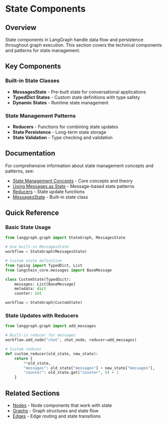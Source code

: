 # State Components

## Overview

State components in LangGraph handle data flow and persistence throughout graph execution. This section covers the technical components and patterns for state management.

## Key Components

### Built-in State Classes

- **MessagesState** - Pre-built state for conversational applications
- **TypedDict States** - Custom state definitions with type safety
- **Dynamic States** - Runtime state management

### State Management Patterns

- **Reducers** - Functions for combining state updates
- **State Persistence** - Long-term state storage
- **State Validation** - Type checking and validation

## Documentation

For comprehensive information about state management concepts and patterns, see:

- [State Management Concepts](../../concepts/state-management/) - Core concepts and theory
- [Using Messages as State](../../concepts/state-management/using-messages-as-state.md) - Message-based state patterns
- [Reducers](../../concepts/state-management/reducers.md) - State update functions
- [MessagesState](../../concepts/state-management/messages-state.md) - Built-in state class

## Quick Reference

### Basic State Usage

```python
from langgraph.graph import StateGraph, MessagesState

# Use built-in MessagesState
workflow = StateGraph(MessagesState)

# Custom state definition
from typing import TypedDict, List
from langchain_core.messages import BaseMessage

class CustomState(TypedDict):
    messages: List[BaseMessage]
    metadata: dict
    counter: int

workflow = StateGraph(CustomState)
```

### State Updates with Reducers

```python
from langgraph.graph import add_messages

# Built-in reducer for messages
workflow.add_node("chat", chat_node, reducer=add_messages)

# Custom reducer
def custom_reducer(old_state, new_state):
    return {
        **old_state,
        "messages": old_state["messages"] + new_state["messages"],
        "counter": old_state.get("counter", 0) + 1
    }
```

## Related Sections

- [Nodes](../nodes/) - Node components that work with state
- [Graphs](../graphs/) - Graph structures and state flow
- [Edges](../edges/) - Edge routing and state transitions 